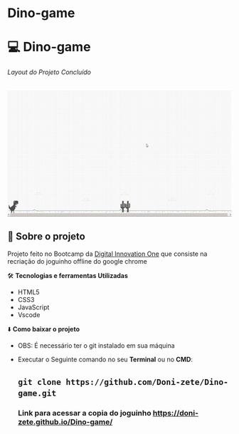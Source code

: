 # Dino-game

 # :computer:  Dino-game
######  Layout do Projeto Concluído
![Pagina Inicial Instagram](https://github.com/Doni-zete/Dino-game/blob/master/img/dino%2000_00_00-00_00_30.gif)

## :rocket: Sobre o projeto

Projeto feito no Bootcamp da [Digital Innovation One](https://web.digitalinnovation.one/track/gft-start_uni-2021-1?tab=pathr) que consiste na recriação do joguinho offline do google chrome 

:hammer_and_wrench: **Tecnologias e ferramentas Utilizadas**
* HTML5
* CSS3
* JavaScript
* Vscode

:arrow_down: **Como baixar o projeto**

* OBS: É necessário ter o git instalado em sua máquina
* Executar o Seguinte comando no seu **Terminal**  ou no **CMD**:

  ## `git clone https://github.com/Doni-zete/Dino-game.git`
        
        
        
      

   ### Link para acessar a copia do joguinho https://doni-zete.github.io/Dino-game/


 
